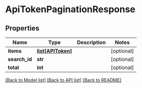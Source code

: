 # ApiTokenPaginationResponse

## Properties
Name | Type | Description | Notes
------------ | ------------- | ------------- | -------------
**items** | [**list[APIToken]**](APIToken.md) |  | [optional] 
**search_id** | **str** |  | [optional] 
**total** | **int** |  | [optional] 

[[Back to Model list]](../README.md#documentation-for-models) [[Back to API list]](../README.md#documentation-for-api-endpoints) [[Back to README]](../README.md)


